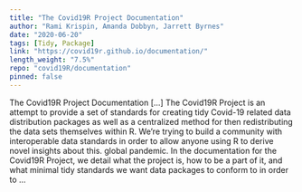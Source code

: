 ```yaml
---
title: "The Covid19R Project Documentation"
author: "Rami Krispin, Amanda Dobbyn, Jarrett Byrnes"
date: "2020-06-20"
tags: [Tidy, Package]
link: "https://covid19r.github.io/documentation/"
length_weight: "7.5%"
repo: "covid19R/documentation"
pinned: false
---
```


The Covid19R Project Documentation [...] The Covid19R Project is an attempt to provide a set of standards for creating tidy Covid-19 related data distribution packages as well as a centralized method for then redistributing the data sets themselves within R. We’re trying to build a community with interoperable data standards in order to allow anyone using R to derive novel insights about this. global pandemic. In the documentation for the Covid19R Project, we detail what the project is, how to be a part of it, and what minimal tidy standards we want data packages to conform to in order to ...
